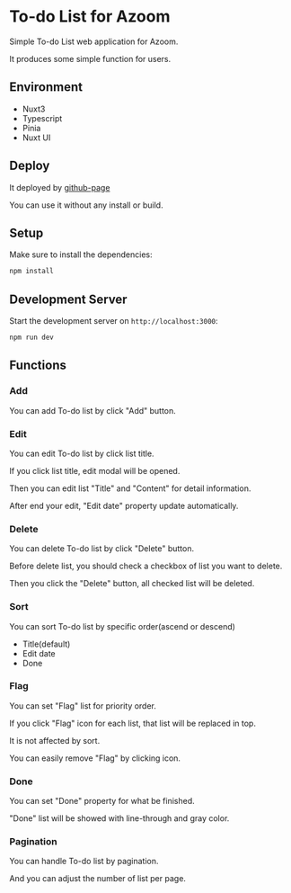 # To-do List for Azoom

Simple To-do List web application for Azoom.

It produces some simple function for users.

## Environment

- Nuxt3
- Typescript
- Pinia
- Nuxt UI

## Deploy

It deployed by
<a href="https://94chl.github.io/azoom/" target="_blank">github-page</a>

You can use it without any install or build.

## Setup

Make sure to install the dependencies:

```bash
npm install
```

## Development Server

Start the development server on `http://localhost:3000`:

```bash
npm run dev
```

## Functions

### Add

You can add To-do list by click "Add" button.

### Edit

You can edit To-do list by click list title.

If you click list title, edit modal will be opened.

Then you can edit list "Title" and "Content" for detail information.

After end your edit, "Edit date" property update automatically.

### Delete

You can delete To-do list by click "Delete" button.

Before delete list, you should check a checkbox of list you want to delete.

Then you click the "Delete" button, all checked list will be deleted.

### Sort

You can sort To-do list by specific order(ascend or descend)

- Title(default)
- Edit date
- Done

### Flag

You can set "Flag" list for priority order.

If you click "Flag" icon for each list, that list will be replaced in top.

It is not affected by sort.

You can easily remove "Flag" by clicking icon.

### Done

You can set "Done" property for what be finished.

"Done" list will be showed with line-through and gray color.

### Pagination

You can handle To-do list by pagination.

And you can adjust the number of list per page.
